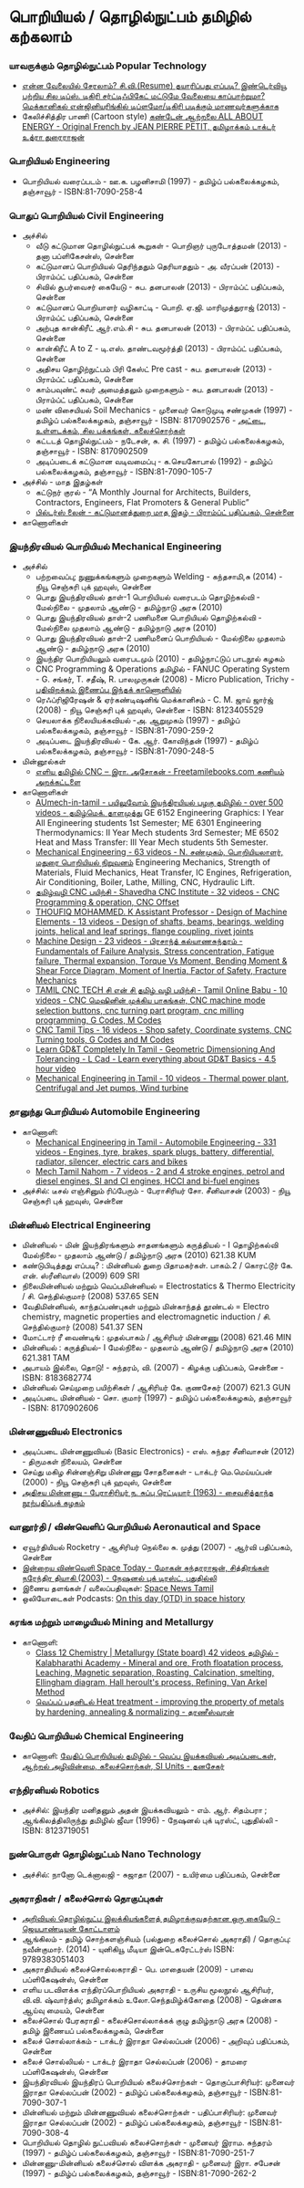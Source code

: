  # பொறியியல் / தொழில்நுட்பம் தமிழில் கற்கலாம்
 ### யாவருக்கும் தொழில்நுட்பம் Popular Technology
   * [என்ன வேலையில் சேரலாம்? சி.வி.(Resume) தயாரிப்பது எப்படி? இண்டெர்வியூ பற்றிய சில டிப்ஸ். டிகிரி சர்ட்டிஃபிகேட் மட்டுமே வேலையை காப்பாற்றுமா? மெக்கானிகல் என்ஜினியரிங்கில் டிப்ளமோ/டிகிரி படிக்கும் மாணவர்களுக்காக](http://www.chettinadtech.ac.in/storage/12-04-05/12-04-05-11-58-12-arulmurugan.doc)
   * கேலிச்சித்திர பாணி (Cartoon style) [கண்டேன் ஆற்றலை ALL ABOUT ENERGY - Original French by JEAN PIERRE PETIT, தமிழாக்கம் டாக்டர் உத்ரா துரைராஜன்](https://archive.org/details/AllAboutEnergy-Tamil-JeanPierrePetit)
 ### பொறியியல் Engineering
   * பொறியியல் வரைப்படம் - ஊ.க. பழனிசாமி (1997) - தமிழ்ப் பல்கலைக்கழகம், தஞ்சாவூர் - ISBN:81-7090-258-4
 ### பொதுப் பொறியியல் Civil Engineering
   * அச்சில்
     * வீடு கட்டுமான தொழில்நுட்பக் கூறுகள் - பொறிஞர் புருடோத்தமன்  (2013) - தனா பப்ளிகேசன்ஸ், சென்னை
     * கட்டுமானப் பொறியியல் தெரிந்ததும் தெரியாததும் - அ. வீரப்பன்  (2013) - பிராம்ப்ட் பதிப்பகம், சென்னை
     * சிவில் சூபர்வைசர் கையேடு - சுப. தனபாலன்  (2013) - பிராம்ப்ட் பதிப்பகம், சென்னை
     * கட்டுமானப் பொறியாளர் வழிகாட்டி - பொறி. ஏ.ஜி. மாரிமுத்துராஜ்  (2013) - பிராம்ப்ட் பதிப்பகம், சென்னை
     * அற்புத கான்கிரீட் ஆர்.எம்.சி  - சுப. தனபாலன்  (2013) - பிராம்ப்ட் பதிப்பகம், சென்னை
     * கான்கிரீட் A to Z  -  டி.எஸ். தாண்டவமூர்த்தி  (2013) - பிராம்ப்ட் பதிப்பகம், சென்னை
     * அதிசய தொழிற்நுட்பம் பிரி கேஸ்ட் Pre cast -  சுப. தனபாலன்  (2013) - பிராம்ப்ட் பதிப்பகம், சென்னை
     * காம்பவுண்ட் சுவர் அமைத்தலும் முறைகளும்  -  சுப. தனபாலன்  (2013) - பிராம்ப்ட் பதிப்பகம், சென்னை
     * மண் விசையியல் Soil Mechanics - முனைவர் கொடுமுடி சண்முகன்  (1997) - தமிழ்ப் பல்கலைக்கழகம், தஞ்சாவூர் - ISBN: 8170902576 - [அட்டை, உள்ளடக்கம், சில பக்கங்கள், கலைச்சொற்கள்](https://github.com/AshokR/tech-in-tamil/tree/master/Resources/Soil%20Mechanics)
     * கட்டடத் தொழில்நுட்பம் - நடேசன், சு. சி. (1997) - தமிழ்ப் பல்கலைக்கழகம், தஞ்சாவூர் - ISBN: 8170902509
     * அடிப்படைக் கட்டுமான வடிவமைப்பு - க.செயகோபால் (1992) - தமிழ்ப் பல்கலைக்கழகம், தஞ்சாவூர் - ISBN:81-7090-105-7
   * அச்சில் - மாத இதழ்கள்
     * கட்டுநர் குரல் - “A Monthly Journal for Architects, Builders, Contractors, Engineers, Flat Promoters & General Public”
     * [பில்டர்ஸ் லைன் - கட்டுமானத்துறை மாத இதழ் - பிராம்ப்ட் பதிப்பகம், சென்னை](http://www.buildersline.in/)
   * காணொளிகள்
 ### இயந்திரவியல் பொறியியல் Mechanical Engineering
   * அச்சில்
     * பற்றவைப்பு; நுணுக்கங்களும் முறைகளும் Welding - கந்தசாமி,சு  (2014) - நியூ செஞ்சுரி புக் ஹவுஸ், சென்னை
     * பொது இயந்திரவியல் தாள்-1 பொறியியல் வரைபடம் தொழிற்கல்வி - மேல்நிலை - முதலாம் ஆண்டு - தமிழ்நாடு அரசு  (2010) 
     * பொது இயந்திரவியல் தாள்-2 பணிமனை பொறியியல் தொழிற்கல்வி - மேல்நிலை முதலாம் ஆண்டு - தமிழ்நாடு அரசு  (2010) 
     * பொது இயந்திரவியல் தாள்-2 பணிமனைப் பொறியியல் - மேல்நிலை முதலாம் ஆண்டு - தமிழ்நாடு அரசு  (2010)
     * இயந்திர பொறியியலும் வரைபடமும் (2010) - தமிழ்நாட்டுப் பாடநூல் கழகம் 
     * CNC Programming & Operations தமிழில் - FANUC Operating System - G. சங்கர், T. சதீஷ், R. பாலமுருகன் (2008) - Micro Publication, Trichy - [பதிவிறக்கம் இணைப்பு இந்தக் காணொளியில்](https://www.youtube.com/watch?v=ak1-C74dHwM)
     * ரெஃப்ரிஜிரேஷன் & ஏர்கண்டிஷனிங் மெக்கானிசம் - C. M. ஜாய் ஜார்ஜ்  (2008) - நியூ செஞ்சுரி புக் ஹவுஸ், சென்னை - ISBN: 8123405529 
     * செயலாக்க நிலையியக்கவியல் -அ. ஆறுமுகம் (1997) - தமிழ்ப் பல்கலைக்கழகம், தஞ்சாவூர் - ISBN:81-7090-259-2
     * அடிப்படை இயந்திரவியல் - கே. ஆர். கோவிந்தன் (1997) - தமிழ்ப் பல்கலைக்கழகம், தஞ்சாவூர் - ISBN:81-7090-248-5
   * மின்னூல்கள்
     * [எளிய தமிழில் CNC  – இரா. அசோகன் - Freetamilebooks.com கணியம் அறக்கட்டளை](https://freetamilebooks.com/ebooks/cnc/)
   * காணொளிகள்
     * [AUmech-in-tamil - பயிலுவோம் இயந்திரயியல் பழகு தமிழில் - over 500 videos - தமிழ்மெக். தாளமுத்து](https://www.youtube.com/channel/UCLzsO1SJl5nD47WwmrR5D6Q/videos) 
GE 6152 Engineering Graphics: I Year All Engineering students 1st Semester;
ME 6301 Engineering Thermodynamics: II Year Mech students 3rd Semester;
ME 6502 Heat and Mass Transfer: III Year Mech students 5th Semester.
     * [Mechanical Engineering - 63 videos - N. சண்முகம், பொறியியலாளர், மதுரை பொறியியல் நிறுவனம்](https://www.youtube.com/user/maduraiengineering/videos?view=0&sort=dd&flow=grid)
     Engineering Mechanics, Strength of Materials, Fluid Mechanics, Heat Transfer, IC Engines, Refrigeration, Air Conditioning, Boiler, Lathe, Milling, CNC, Hydraulic Lift.
     * [தமிழ்வழி CNC பயிற்சி - Shavedha CNC Institute - 32 videos - CNC Programming & operation, CNC Offset](https://www.youtube.com/channel/UCn5hz3CIRfQtfbhZXbW_KbA/videos)
     * [THOUFIQ MOHAMMED. K Assistant Professor - Design of Machine Elements - 13 videos - Design of shafts, beams, bearings, welding joints, helical and leaf springs, flange coupling, rivet joints](https://www.youtube.com/playlist?list=PL8EJqJaNKpjW8Qka2MatntptB3_Gt180L)
     * [Machine Design - 23 videos - பிரசாந்த் கல்யாணசுந்தரம் - Fundamentals of Failure Analysis, Stress concentration, Fatigue failure, Thermal expansion, Torque Vs Moment, Bending Moment & Shear Force Diagram, Moment of Inertia, Factor of Safety, Fracture Mechanics](https://www.youtube.com/playlist?list=PLGPnYKI27nXqZYdtJxL-hHYwdf5Q_7eKC)
     * [TAMIL CNC TECH சி என் சி தமிழ் வழி பயிற்சி - Tamil Online Babu - 10 videos - CNC மெஷினின் முக்கிய பாகங்கள், CNC machine mode selection buttons, cnc turning part program, cnc milling programming, G Codes, M Codes](https://www.youtube.com/channel/UC14FTmf53oo_nixzCghVFQA/videos)
     * [CNC Tamil Tips - 16 videos - Shop safety, Coordinate systems, CNC Turning tools, G Codes and M Codes](https://www.youtube.com/channel/UC4xwHhdnOOs8yCd1acAe4-g/videos)
     * [Learn GD&T Completely In Tamil - Geometric Dimensioning And Tolerancing - L Cad - Learn everything about GD&T Basics - 4.5 hour video](https://www.youtube.com/watch?v=H9EuMs-WGMM)
     * [Mechanical Engineering in Tamil - 10 videos - Thermal power plant, Centrifugal and Jet pumps, Wind turbine](https://www.youtube.com/channel/UCCZNyXp_n_nwUl7_8l4tkJg/playlists)
 ### தானுந்து பொறியியல் Automobile Engineering  
   * காணொளி: 
     * [Mechanical Engineering in Tamil - Automobile Engineering - 331 videos - Engines, tyre, brakes, spark plugs, battery, differential, radiator, silencer, electric cars and bikes](https://www.youtube.com/playlist?list=PL_cqYaRSlQatG9xTLerabnBxEbN1MxRbR)
     * [Mech Tamil Nahom - 7 videos - 2 and 4 stroke engines, petrol and diesel engines, SI and CI engines, HCCI and bi-fuel engines](https://www.youtube.com/playlist?list=PL14KfBIPVoN8Afw6_8AGcaIMtfzvZXiNY)
   * அச்சில்: டீசல் எஞ்சினும் ரிப்பேரும் - பேராசிரியர் சோ. சீனிவாசன்  (2003) - நியூ செஞ்சுரி புக் ஹவுஸ், சென்னை
 ### மின்னியல் Electrical Engineering
   * மின்னியல் - மின் இயந்திரங்களும் சாதனங்களும் கருத்தியல் - I தொழிற்கல்வி மேல்நிலை - முதலாம் ஆண்டு  /  தமிழ்நாடு அரசு  (2010) 621.38 KUM
   * கண்டுபிடித்தது எப்படி? : மின்னியல் துறை பிதாமகர்கள். பாகம்.2  /  கொரட்டூர் கே. என். ஸ்ரீனிவாஸ்  (2009) 609 SRI
   * நிலைமின்னியல் மற்றும் வெப்பமின்னியல் = Electrostatics & Thermo Electricity  /  சி. செந்தில்குமார்  (2008) 537.65 SEN
   * வேதிமின்னியல், காந்தப்பண்புகள் மற்றும் மின்காந்தத் தூண்டல் = Electro chemistry, magnetic properties and electromagnetic induction  /  சி. செந்தில்குமார்  (2008) 541.37 SEN
   * மோட்டார் ரீ வைண்டிங் : முதல்பாகம்  /  ஆசிரியர் மின்னணு  (2008) 621.46 MIN
   * மின்னியல் : கருத்தியல்- I மேல்நிலை - முதலாம் ஆண்டு  /  தமிழ்நாடு அரசு  (2010) 621.381 TAM
   * அபாயம் இல்லை, தொடு! - சுந்தரம், வி. (2007) - கிழக்கு பதிப்பகம், சென்னை - ISBN: 8183682774	
   * மின்னியல் செய்முறை பயிற்சிகள்  /  ஆசிரியர் கே. குணசேகர்  (2007) 621.3 GUN
   * அடிப்படை மின்னியல்  -  சொ. குமார் (1997) - தமிழ்ப் பல்கலைக்கழகம், தஞ்சாவூர் - ISBN: 8170902606
 ### மின்னணுவியல் Electronics
   * அடிப்படை மின்னணுவியல் (Basic Electronics) - எஸ். சுந்தர சீனிவாசன் (2012) - திருமகள் நிலையம், சென்னை
   * செய்து மகிழ சின்னஞ்சிறு மின்னணு சோதனைகள் - டாக்டர் மெ.மெய்யப்பன் (2000) - நியூ செஞ்சுரி புக் ஹவுஸ், சென்னை
   * [அதிசய மின்னணு - பேராசிரியர் ந. சுப்பு ரெட்டியார் (1963) - சைவசித்தாந்த நூற்பதிப்புக் கழகம்](http://www.tamilvu.org/library/nationalized/pdf/35-subbureddiyar/476-adisiyaminanu.pdf)
 ### வானூர்தி / விண்வெளிப் பொறியியல் Aeronautical and Space
   * ஏவூர்தியியல் Rocketry - ஆசிரியர் நெல்லை சு. முத்து  (2007) - ஆர்வி பதிப்பகம், சென்னை
   * [இன்றைய விண்வெளி Space Today - மோகன் சுந்தரராஜன், சித்திரங்கள் நரேந்திர தியாகி (2003) - நேஷனல் புக் டிரஸ்ட், புதுதில்லி](https://archive.org/details/in.ernet.dli.2015.287688)
   * இணைய தளங்கள் / வலைப்பதிவுகள்: [Space News Tamil](https://spacenewstamil.com/)
   * ஒலியோடைகள் Podcasts: [On this day (OTD) in space history](https://spacenewstamil.com/tag/otd-tamil/)
 ### சுரங்க மற்றும் மாழையியல் Mining and Metallurgy
   * காணொளி: 
     * [Class 12 Chemistry | Metallurgy (State board) 42 videos தமிழில் - Kalabharathi Academy -
Mineral and ore, Froth floatation process, Leaching, Magnetic separation, Roasting, Calcination, smelting, Ellingham diagram, Hall heroult's process, Refining, Van Arkel Method](https://www.youtube.com/playlist?list=PLCATGF9qVeC62H0WxnxKYmBNS1FU64z3N)
     * [வெப்பப் பதனிடல் Heat treatment - improving the property of metals by hardening, annealing & normalizing - தரணீஸ்வரன்](https://www.youtube.com/watch?v=i1Y2mek9ovo)
 ### வேதிப் பொறியியல் Chemical Engineering
   * காணொளி: [வேதிப் பொறியியல் தமிழில் - வெப்ப இயக்கவியல் அடிப்படைகள், ஆற்றல் அழிவின்மை, கலைச்சொற்கள், SI Units - தனசேகர்](https://www.youtube.com/channel/UCq6CaqP9Udf_ZtyowjOAQqQ/videos)     
 ### எந்திரனியல் Robotics
   * அச்சில்: இயந்திர மனிதனும் அதன் இயக்கவியலும் - எம். ஆர். சிதம்பரா ; ஆங்கிலத்திலிருந்து தமிழில் ஜீவா  (1996) - நேஷனல் புக் டிரஸ்ட், புதுதில்லி - ISBN: 8123719051
 ### நுண்பொருள் தொழில்நுட்பம் Nano Technology
   * அச்சில்: நானோ டெக்னாலஜி - சுஜாதா (2007) - உயிர்மை பதிப்பகம், சென்னை
 ### அகராதிகள் / கலைச்சொல் தொகுப்புகள்
  * [அறிவியல் தொழில்நுட்ப இலக்கியங்களைத் தமிழாக்குவதற்கான ஒரு கையேடு - ஜெயபாண்டியன் கோட்டாளம்](https://drive.google.com/file/d/0BzwpbxABzaV5SzVpQ24tY0NGVXc/edit)
  * ஆங்கிலம் - தமிழ் சொற்களஞ்சியம் (பல்துறை கலைச்சொல் அகராதி)  /  தொகுப்பு: நவீன்குமார்.  (2014) - யுனிகியூ மீடியா இன்டெகரேட்டர்ஸ் ISBN: 9789383051403
  * அகராதியியல் கலைச்சொல்லகராதி - பெ. மாதையன் (2009) - பாவை பப்ளிகேஷன்ஸ், சென்னை
  * எளிய படவிளக்க எந்திரப்பொறியியல் அகராதி - உருசிய மூலநூல் ஆசிரியர், வி.வி. ஷ்வார்த்ஸ்;  தமிழாக்கம் உலோ.செந்தமிழ்க்கோதை (2008) - தென்னக ஆய்வு மையம், சென்னை
  * கலைச்சொல் பேரகராதி - கலைச்சொல்லாக்கக் குழு தமிழ்நாடு அரசு  (2008) - தமிழ் இணையப் பல்கலைக்கழகம், சென்னை
  * கலைச் சொல்லாக்கம் - டாக்டர் இராதா செல்லப்பன் (2006) - அறிவுப் பதிப்பகம், சென்னை
  * கலைச் சொல்லியல் - டாக்டர் இராதா செல்லப்பன் (2006) - தாமரை பப்ளிகேஷன்ஸ், சென்னை 
  * இயந்திரவியல் இயந்திரப் பொறியியல் கலைச்சொற்கள் - தொகுப்பாசிரியர்: முனைவர் இராதா செல்லப்பன் (2002) - தமிழ்ப் பல்கலைக்கழகம், தஞ்சாவூர் -  ISBN:81-7090-307-1
  * மின்னியல் மற்றும் மின்னணுவியல் கலைச்சொற்கள் - பதிப்பாசிரியர்: முனைவர் இராதா செல்லப்பன் (2002) - தமிழ்ப் பல்கலைக்கழகம், தஞ்சாவூர் - ISBN:81-7090-308-4
  * பொறியியல் தொழில் நுட்பவியல் கலைச்சொற்கள் - முனைவர் இராம. சுந்தரம் (1997) - தமிழ்ப் பல்கலைக்கழகம், தஞ்சாவூர் - ISBN:81-7090-251-7
  * மின்னணு-மின்னியல் கலைச்சொல் விளக்க அகராதி - முனைவர் இரா. சபேசன் (1997) - தமிழ்ப் பல்கலைக்கழகம், தஞ்சாவூர் - ISBN:81-7090-262-2
